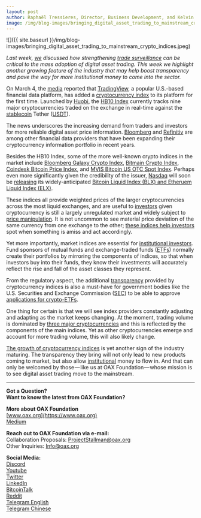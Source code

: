 ```yaml
---
layout: post
author: Raphaël Tressieres, Director, Business Development, and Kelvin Wong, Senior Advisor, Marketing, OAX Foundation
image: /img/blog-images/bringing_digital_asset_trading_to_mainstream_crypto_indices.jpeg
---
```


![]({{ site.baseurl }}/img/blog-images/bringing_digital_asset_trading_to_mainstream_crypto_indices.jpeg)

_Last week, [we](https://www.oax.org/en) discussed how strengthening [trade surveillance](https://www.tradingview.com/ideas/oax/) can be critical to the mass adoption of digital asset trading. This week we highlight another growing feature of the industry that may help boost transparency and pave the way for more institutional money to come into the sector._

On March 4, the [media](https://www.coindesk.com/tradingview-adds-first-crypto-index-to-charts-and-analysis-platform) reported that [TradingView](https://www.coindesk.com/tradingview-adds-first-crypto-index-to-charts-and-analysis-platform), a popular U.S.-based financial data platform, has added a [cryptocurrency index](https://cointelegraph.com/explained/cryptocurrency-price-indexes-explained) to its platform for the first time. Launched by [Huobi](https://coinmarketcap.com/exchanges/huobi-global/), the [HB10 Index](https://www.hbg.com/en-us/markets/hb_index/) currently tracks nine major cryptocurrencies traded on the exchange in real-time against the [stablecoin](https://medium.com/@OAX_Foundation/bringing-digital-asset-trading-to-mainstream-crypto-indices-fdf0997dd0a9) Tether ([USDT](https://coinmarketcap.com/currencies/tether/)).

The news underscores the increasing demand from traders and investors for more reliable digital asset price information. [Bloomberg](https://www.investopedia.com/news/bloomberg-launch-cryptocurrency-index/) and [Refinitiv](https://www.refinitiv.com/en) are among other financial data providers that have been expanding their cryptocurrency information portfolio in recent years.

Besides the HB10 Index, some of the more well-known crypto indices in the market include [Bloomberg Galaxy Crypto Index](https://www.bloomberg.com/quote/BGCI:IND), [Bitmain Crypto Index](https://index.btc.com/default), [Coindesk Bitcoin Price Index](https://www.coindesk.com/price/bitcoin), and [MVIS Bitcoin US OTC Spot Index](https://www.mvis-indices.com/indices/digital-assets/mvis-bitcoin-us-otc-spot). Perhaps even more significantly given the credibility of the issuer, [Nasdaq](http://www.nasdaqtrader.com/TraderNews.aspx?id=fpnews2019-3) will soon be [releasing](https://ambcrypto.com/nasdaq-bitcoin-liquid-index-blx-and-ethereum-liquid-index-elx-to-be-added/) its widely-anticipated [Bitcoin Liquid Index (BLX) and Etheruem Liquid Index (ELX)](https://www.nasdaq.com/article/nasdaq-to-add-liquid-indices-tracking-value-of-btc-and-eth-cm1100109).

These indices all provide weighted prices of the larger cryptocurrencies across the most liquid exchanges, and are useful to [investors](https://www.bitcoinmarketjournal.com/how-many-people-use-bitcoin/) given cryptocurrency is still a largely unregulated market and widely subject to [price manipulation](https://hackernoon.com/the-mysterious-manipulation-of-crypto-markets-and-how-to-manage-5234e19e6e77). It is not uncommon to see material price deviation of the same currency from one exchange to the other; [these indices help investors](https://www.datadriveninvestor.com/2018/12/06/a-guide-to-major-cryptocurrency-indexes/) spot when something is amiss and act accordingly.

Yet more importantly, market indices are essential for [institutional investors](https://news.bitcoin.com/how-institutional-investors-are-changing-the-cryptocurrency-market/). Fund sponsors of mutual funds and exchange-traded funds ([ETFs](https://www.etftrends.com/outlook-crypto-2019-financial-advisors-are-doing/?utm_source=Pagination&utm_medium=pagination&utm_campaign=pagination)) normally create their portfolios by mirroring the components of indices, so that when investors buy into their funds, they know their investments will accurately reflect the rise and fall of the asset classes they represent.

From the regulatory aspect, the additional [transparency](https://www.theice.com/market-data/cryptocurrency_data_feed?videoId=6008343390001) provided by cryptocurrency indices is also a must-have for government bodies like the U.S. Securities and Exchange Commission ([SEC](https://www.coindesk.com/sec-commissioner-says-bitcoin-etf-will-be-approved-eventually)) to be able to approve [applications for crypto-ETFs](https://blocktelegraph.io/crypto-etfs-taking-the-long-view/).

One thing for certain is that we will see index providers constantly adjusting and adapting as the market keeps changing. At the moment, trading volume is dominated by [three major cryptocurrencies](https://www.fxempire.com/education/article/bitcoin-ethereum-and-ripple-the-differences-480465) and this is reflected by the components of the main indices. Yet as other cryptocurrencies emerge and account for more trading volume, this will also likely change.

[The growth of cryptocurrency indices](https://www.newsbtc.com/2018/07/11/cryptocurrency-indices-a-new-crypto-market-trend-that-cryptoindex-is-all-set-to-embrace/) is yet another sign of the industry maturing. The transparency they bring will not only lead to new products coming to market, but also allow [institutional](https://investmentbank.com/crypto-growth/) money to flow in. And that can only be welcomed by those — like us at OAX Foundation — whose mission is to see digital asset trading move to the mainstream.

---

**Got a Question?**  
**Want to know the latest from OAX Foundation?**  

**More about OAX Foundation**  
[www.oax.org](https://www.oax.org)  
[Medium](https://medium.com/@OAX_Foundation)  

**Reach out to OAX Foundation via e-mail:**  
Collaboration Proposals: [ProjectStallman@oax.org](mailto:ProjectStallman@oax.org)  
Other Inquiries: [Info@oax.org](mailto:Info@oax.org)  

**Social Media:**  
[Discord](https://discordapp.com/invite/ZH5YHkb)  
[Youtube](https://bit.ly/2Bvsk73)  
[Twitter](https://twitter.com/OAX_Foundation)  
[LinkedIn](https://www.linkedin.com/company/oax-foundation/)  
[BitcoinTalk](http://bitcointalk.org/index.php?topic=1943946)  
[Reddit](https://www.reddit.com/r/OpenANX/)  
[Telegram English](https://t.me/openanxteam)  
[Telegram Chinese](https://t.me/oax_cn)  